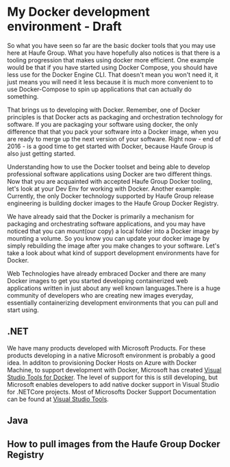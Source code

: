 # My Docker development environment - Draft

So what you have seen so far are the basic docker tools that you may use here at Haufe Group. What you have hopefully also notices is that there is a tooling progression that makes using docker more efficient. One example would be that if you have started using Docker Compose, you should have less use for the Docker Engine CLI. That doesn't mean you won't need it, it just means you will need it less because it is much more convenient to to use Docker-Compose to spin up applications that can actually do something.

That brings us to developing with Docker. Remember, one of Docker principles is that Docker acts as packaging and orchestration technology for software. If you are packaging your software using docker, the only difference that that you pack your software into a Docker image, when you are ready to merge up the next version of your software. Right now - end of 2016 - is a good time to get started with Docker, because    Haufe Group is also just getting started. 

Understanding how to use the Docker toolset and being able to develop professional software applications using Docker are two different things. Now that you are acquainted with accepted Haufe Group Docker tooling, let's look at your Dev Env for working with Docker. Another example: Currently, the only Docker technology supported by Haufe Group release engineering is building docker images to the Haufe Group Docker Registry. 

We have already said that the Docker is primarily a mechanism for packaging and orchestrating software applications, and you may have noticed that you can mount(our copy) a local folder into a Docker image by mounting a volume. So you know you can update your docker image by simply rebuilding the image after you make changes to your software. Let's take a look about what kind of support development environments have for Docker.

Web Technologies have already embraced Docker and there are many Docker images to get you started developing containerized web applications written in just about any well known languages.There is a huge community of developers who are creating new images everyday, essentially containerizing development environments that you can pull and start using.  

## .NET
We have many products developed with Microsoft Products. For these products developing in a native Microsoft environment is probably a good idea. In additon to provisioning Docker Hosts on Azure with Docker Machine, to support development with Docker, Microsoft has created [Visual Studio Tools for Docker](https://marketplace.visualstudio.com/items?itemName=MicrosoftCloudExplorer.VisualStudioToolsforDocker-Preview). The level of support for this is still developing, but Microsoft enables developers to add native docker support in Visual Studio for .NETCore projects. Most of Microsofts Docker Support Documentation can be found at [Visual Studio Tools](https://marketplace.visualstudio.com/items?itemName=MicrosoftCloudExplorer.VisualStudioToolsforDocker-Preview).

## Java


## How to pull images from the Haufe Group Docker Registry





